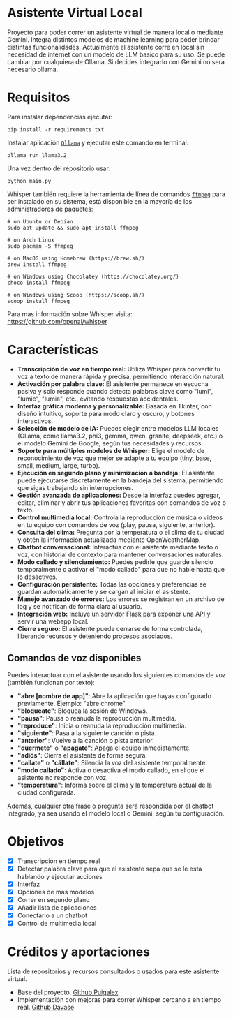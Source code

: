 # Asistente Virtual Local
Proyecto para poder correr un asistente virtual de manera local o mediante Gemini. Integra distintos modelos de machine learning para poder brindar distintas funcionalidades.
Actualmente el asistente corre en local sin necesidad de internet con un modelo de LLM basico para su uso. Se puede cambiar por cualquiera de Ollama.
Si decides integrarlo con Gemini no sera necesario ollama.

# Requisitos

Para instalar dependencias ejecutar:
```
pip install -r requirements.txt
```
Instalar aplicación [`Ollama`](https://ollama.com/) y ejecutar este comando en terminal:
```
ollama run llama3.2
```

Una vez dentro del repositorio usar:
```
python main.py
```

Whisper también requiere la herramienta de línea de comandos [`ffmpeg`](https://ffmpeg.org/) para ser instalado en su sistema, está disponible en la mayoría de los administradores de paquetes:

```
# on Ubuntu or Debian
sudo apt update && sudo apt install ffmpeg

# on Arch Linux
sudo pacman -S ffmpeg

# on MacOS using Homebrew (https://brew.sh/)
brew install ffmpeg

# on Windows using Chocolatey (https://chocolatey.org/)
choco install ffmpeg

# on Windows using Scoop (https://scoop.sh/)
scoop install ffmpeg
```

Para mas información sobre Whisper visita: https://github.com/openai/whisper

# Características

- **Transcripción de voz en tiempo real:** Utiliza Whisper para convertir tu voz a texto de manera rápida y precisa, permitiendo interacción natural.
- **Activación por palabra clave:** El asistente permanece en escucha pasiva y solo responde cuando detecta palabras clave como "lumi", "lumie", "lumia", etc., evitando respuestas accidentales.
- **Interfaz gráfica moderna y personalizable:** Basada en Tkinter, con diseño intuitivo, soporte para modo claro y oscuro, y botones interactivos.
- **Selección de modelo de IA:** Puedes elegir entre modelos LLM locales (Ollama, como llama3.2, phi3, gemma, qwen, granite, deepseek, etc.) o el modelo Gemini de Google, según tus necesidades y recursos.
- **Soporte para múltiples modelos de Whisper:** Elige el modelo de reconocimiento de voz que mejor se adapte a tu equipo (tiny, base, small, medium, large, turbo).
- **Ejecución en segundo plano y minimización a bandeja:** El asistente puede ejecutarse discretamente en la bandeja del sistema, permitiendo que sigas trabajando sin interrupciones.
- **Gestión avanzada de aplicaciones:** Desde la interfaz puedes agregar, editar, eliminar y abrir tus aplicaciones favoritas con comandos de voz o texto.
- **Control multimedia local:** Controla la reproducción de música o videos en tu equipo con comandos de voz (play, pausa, siguiente, anterior).
- **Consulta del clima:** Pregunta por la temperatura o el clima de tu ciudad y obtén la información actualizada mediante OpenWeatherMap.
- **Chatbot conversacional:** Interactúa con el asistente mediante texto o voz, con historial de contexto para mantener conversaciones naturales.
- **Modo callado y silenciamiento:** Puedes pedirle que guarde silencio temporalmente o activar el "modo callado" para que no hable hasta que lo desactives.
- **Configuración persistente:** Todas las opciones y preferencias se guardan automáticamente y se cargan al iniciar el asistente.
- **Manejo avanzado de errores:** Los errores se registran en un archivo de log y se notifican de forma clara al usuario.
- **Integración web:** Incluye un servidor Flask para exponer una API y servir una webapp local.
- **Cierre seguro:** El asistente puede cerrarse de forma controlada, liberando recursos y deteniendo procesos asociados.

## Comandos de voz disponibles

Puedes interactuar con el asistente usando los siguientes comandos de voz (también funcionan por texto):

- **"abre [nombre de app]"**: Abre la aplicación que hayas configurado previamente. Ejemplo: "abre chrome".
- **"bloqueate"**: Bloquea la sesión de Windows.
- **"pausa"**: Pausa o reanuda la reproducción multimedia.
- **"reproduce"**: Inicia o reanuda la reproducción multimedia.
- **"siguiente"**: Pasa a la siguiente canción o pista.
- **"anterior"**: Vuelve a la canción o pista anterior.
- **"duermete"** o **"apagate"**: Apaga el equipo inmediatamente.
- **"adiós"**: Cierra el asistente de forma segura.
- **"callate"** o **"cállate"**: Silencia la voz del asistente temporalmente.
- **"modo callado"**: Activa o desactiva el modo callado, en el que el asistente no responde con voz.
- **"temperatura"**: Informa sobre el clima y la temperatura actual de la ciudad configurada.

Además, cualquier otra frase o pregunta será respondida por el chatbot integrado, ya sea usando el modelo local o Gemini, según tu configuración.

# Objetivos
- [X] Transcripción en tiempo real 
- [X] Detectar palabra clave para que el asistente sepa que se le esta hablando y ejecutar acciones
- [X] Interfaz
- [X] Opciones de mas modelos
- [X] Correr en segundo plano
- [X] Añadir lista de aplicaciones
- [X] Conectarlo a un chatbot
- [X] Control de multimedia local

# Créditos y aportaciones
Lista de repositorios y recursos consultados o usados para este asistente virtual. 
* Base del proyecto. [Github Puigalex](https://github.com/puigalex/asistente_local)
* Implementación con mejoras para correr Whisper cercano a en tiempo real. [Github Davase](https://github.com/davabase/whisper_real_time)
